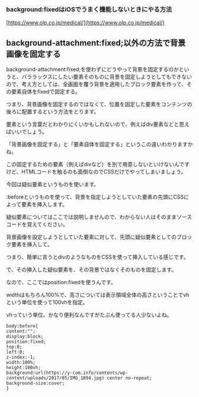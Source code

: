 ### background:fixedはiOSでうまく機能しないときにやる方法

[https://www.olp.co.jp/medical/](https://www.olp.co.jp/medical/)

## background-attachment:fixed;以外の方法で背景画像を固定する

background-attachment:fixed;を使わずにどうやって背景を固定するのかというと、パララックスにしたい要素そのものに背景を固定しようとしてもできないので、考え方としては、全画面を覆う背景を適用したブロック要素を作って、その要素自体をfixedで固定する。  

つまり、背景画像を固定するのではなくて、位置を固定した要素をコンテンツの後ろに配置するという方法をとります。  

要素という言葉だとわかりにくいかもしれないので、例えばdiv要素などと思えばいいでしょう。  

「背景画像を固定する」と「要素自体を固定する」というこの違いわかりますかね。  

この固定するための要素（例えばdivなど）を別で用意しないといけないんですけど、HTMLコードを触るのも面倒なのでCSSだけでやってしまいましょう。


今回は疑似要素というものを使います。  

:beforeというものを使って、背景を指定しようとしていた要素の先頭にCSSによって要素を挿入します。  

疑似要素についてはここでは説明しませんので、わからない人はそのままソースコードを覚えてください。  

背景画像を設定しようとしていた要素に対して、先頭に疑似要素としてのブロック要素を挿入して。  

つまり、簡単に言うとdivのようなものをCSSを使って挿入している感じです。  

で、その挿入した疑似要素を、その背景ではなくそのものを固定します。  

なので、ここではposition:fixedを使うんです。  

widthはもちろん100%で、高さについては表示領域全体の高さということでvhという単位を使って100vhを指定。  

vhっていう単位、かなり便利なんですがたぶん使ってる人少ないよね。


    body:before{
    content:"";
    display:block;
    position:fixed;
    top:0;
    left:0;
    z-index:-1;
    width:100%;
    height:100vh;
    background:url(https://y-com.info/contents/wp-content/uploads/2017/05/IMG_1894.jpg) center no-repeat;
    background-size:cover;
    }
